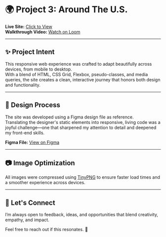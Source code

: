 # 🌍 Project 3: Around The U.S.

**Live Site:** [Click to View](https://queenhekate.github.io/se_project_aroundtheus/)  
**Walkthrough Video:** [Watch on Loom](https://www.loom.com/share/3a53c88ad38543f89007f3c8070e690e?sid=8690c618-a37a-4d3d-911a-7545a2878006)

---

## ✨ Project Intent

This responsive web experience was crafted to adapt beautifully across devices, from mobile to desktop.  
With a blend of HTML, CSS Grid, Flexbox, pseudo-classes, and media queries, the site creates a clean, interactive journey that honors both design and functionality.

---

## 🎨 Design Process

The site was developed using a Figma design file as reference.  
Translating the designer's static elements into responsive, living code was a joyful challenge—one that sharpened my attention to detail and deepened my front-end skills.

**Figma File:** [View on Figma](https://www.figma.com/file/ii4xxsJ0ghevUOcssTlHZv/Sprint-3%3A-Around-the-US?node-id=0%3A1)

---

## 📷 Image Optimization

All images were compressed using [TinyPNG](https://tinypng.com/) to ensure faster load times and a smoother experience across devices.

---

## 🤝 Let's Connect

I’m always open to feedback, ideas, and opportunities that blend creativity, empathy, and impact.  

Feel free to reach out if this resonates. 🌱

